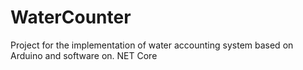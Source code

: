 # WaterCounter
Project for the implementation of water accounting system based on Arduino and software on. NET Core
